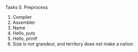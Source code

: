 Tasks
0. Preprocess
1. Compiler
2. Assembler
3. Name
4. Hello, puts
5. Hello, printf
6. Size is not grandeur, and territory does not make a nation
